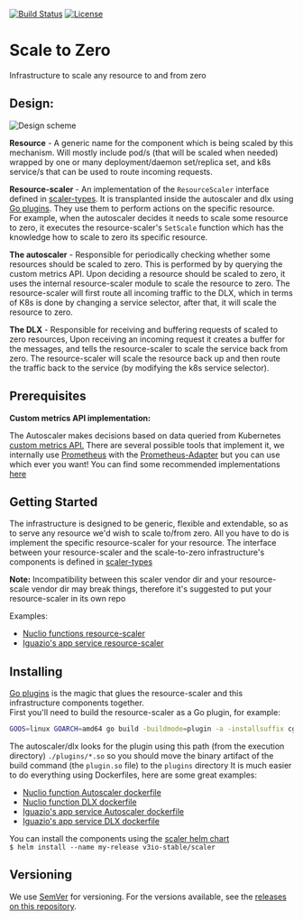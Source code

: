 <a id="top"></a>
[![Build Status](https://github.com/v3io/scaler/workflows/CI/badge.svg)](https://github.com/v3io/scaler/actions)
[![License](https://img.shields.io/badge/License-Apache%202.0-blue.svg)](https://opensource.org/licenses/Apache-2.0)

# Scale to Zero

Infrastructure to scale any resource to and from zero

## Design:
![Design scheme](https://www.lucidchart.com/publicSegments/view/b01741e1-cb15-438e-8bd7-e5865dcc2043/image.jpeg)

**Resource** - A generic name for the component which is being scaled by this mechanism.
Will mostly include pod/s (that will be scaled when needed) wrapped by one or many deployment/daemon set/replica set, 
and k8s service/s that can be used to route incoming requests.

**Resource-scaler** - An implementation of the `ResourceScaler` interface defined in 
[scaler-types](https://github.com/v3io/scaler-types). It is transplanted inside the autoscaler and dlx using
[Go plugins](https://appliedgo.net/plugins/). They use them to perform actions on the specific resource.<br>
For example, when the autoscaler decides it needs to scale some resource to zero, it executes the resource-scaler's
`SetScale` function which has the knowledge how to scale to zero its specific resource.

**The autoscaler** - Responsible for periodically checking whether some resources should be scaled to zero. This is 
performed by by querying the custom metrics API. Upon deciding a resource should be scaled to zero, it uses the internal 
resource-scaler module to scale the resource to zero.
The resource-scaler will first route all incoming traffic to the DLX, which in terms of K8s is done by changing a 
service selector, after that, it will scale the resource to zero.

**The DLX** - Responsible for receiving and buffering requests of scaled to zero resources, Upon receiving an incoming 
request it creates a buffer for the messages, and tells the resource-scaler to scale the service back from zero.
The resource-scaler will scale the resource back up and then route the traffic back to the service (by modifying the k8s 
service selector).

## Prerequisites

**Custom metrics API implementation:**

The Autoscaler makes decisions based on data queried from Kubernetes 
[custom metrics API.](https://github.com/kubernetes/community/blob/master/contributors/design-proposals/instrumentation/custom-metrics-api.md)
There are several possible tools that implement it, we internally use
[Prometheus](https://prometheus.io/) with the [Prometheus-Adapter](https://github.com/DirectXMan12/k8s-prometheus-adapter)
but you can use which ever you want! You can find some recommended implementations 
[here](https://github.com/kubernetes/metrics/blob/master/IMPLEMENTATIONS.md#custom-metrics-api)

## Getting Started
The infrastructure is designed to be generic, flexible and extendable, so as to serve any resource we'd wish to scale 
to/from zero. All you have to do is implement the specific resource-scaler for your resource. The interface between your 
resource-scaler and the scale-to-zero infrastructure's components is defined in 
[scaler-types](https://github.com/v3io/scaler-types)

**Note:** Incompatibility between this scaler vendor dir and your resource-scale vendor dir may break things, 
therefore it's suggested to put your resource-scaler in its own repo

Examples:
* [Nuclio functions resource-scaler](https://github.com/nuclio/nuclio/blob/master/pkg/platform/kube/resourcescaler/resourcescaler.go)
* [Iguazio's app service resource-scaler](https://github.com/v3io/app-resource-scaler/blob/development/resourcescaler.go)  

## Installing
[Go plugins](https://appliedgo.net/plugins/) is the magic that glues the resource-scaler and this infrastructure 
components together.<br>
First you'll need to build the resource-scaler as a Go plugin, for example: <br>
```sh
GOOS=linux GOARCH=amd64 go build -buildmode=plugin -a -installsuffix cgo -ldflags="-s -w" -o ./plugin.so ./resourcescaler.go
```
The autoscaler/dlx looks for the plugin using this path (from the execution directory) `./plugins/*.so` so you should 
move the binary artifact of the build command (the `plugin.so` file) to the `plugins` directory
It is much easier to do everything using Dockerfiles, here are some great examples: 
* [Nuclio function Autoscaler dockerfile](https://github.com/nuclio/nuclio/blob/master/cmd/autoscaler/Dockerfile)  
* [Nuclio function DLX dockerfile](https://github.com/nuclio/nuclio/blob/master/cmd/dlx/Dockerfile)
* [Iguazio's app service Autoscaler dockerfile](https://github.com/v3io/app-resource-scaler/blob/development/autoscaler/Dockerfile)  
* [Iguazio's app service DLX dockerfile](https://github.com/v3io/app-resource-scaler/blob/development/dlx/Dockerfile)

You can install the components using the [scaler helm chart](https://github.com/v3io/helm-charts/tree/development/stable/scaler)<br>
`$ helm install --name my-release v3io-stable/scaler`


## Versioning

We use [SemVer](http://semver.org/) for versioning. For the versions available, see the 
[releases on this repository](https://github.com/v3io/scaler/releases).
